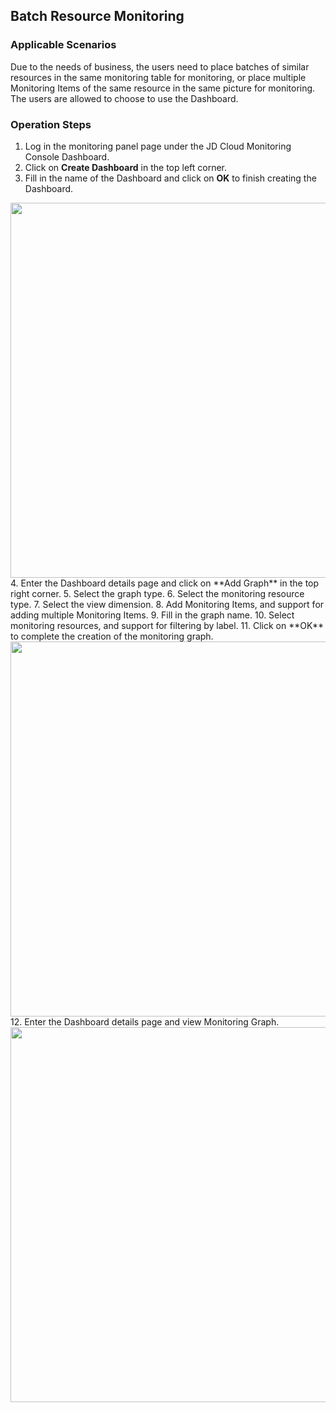 ## Batch Resource Monitoring
### Applicable Scenarios
Due to the needs of business, the users need to place batches of similar resources in the same monitoring table for monitoring, or place multiple Monitoring Items of the same resource in the same picture for monitoring. The users are allowed to choose to use the Dashboard.
### Operation Steps
1. Log in the monitoring panel page under the JD Cloud Monitoring Console Dashboard.
2. Click on **Create Dashboard** in the top left corner.
3. Fill in the name of the Dashboard and click on **OK** to finish creating the Dashboard.
<img src="https://raw.githubusercontent.com/jdcloudcom/en/Monitoring/image/Cloud-Monitor/Best-Practices/Best-Practices-01.png" width="600" align=center />  
4. Enter the Dashboard details page and click on **Add Graph** in the top right corner.
5. Select the graph type.
6. Select the monitoring resource type.
7. Select the view dimension.
8. Add Monitoring Items, and support for adding multiple Monitoring Items.
9. Fill in the graph name.
10. Select monitoring resources, and support for filtering by label.
11. Click on **OK** to complete the creation of the monitoring graph.
<img src="https://raw.githubusercontent.com/jdcloudcom/en/Monitoring/image/Cloud-Monitor/Best-Practices/Best-Practices-02.png" width="600" align=center />  
12. Enter the Dashboard details page and view Monitoring Graph.
<img src="" width="600" align=center />  
